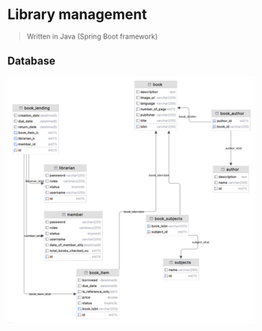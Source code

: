 # Library management

> Written in Java (Spring Boot framework)

## Database

![database](library-database.png)
